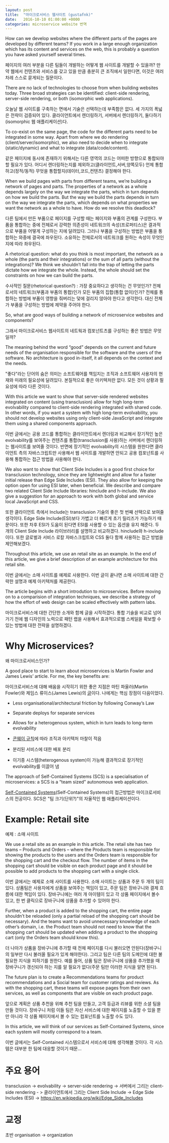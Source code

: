 ```yaml
---
layout: post
title:  "마이크로서비스 웹사이트 (gustafnk)"
date:   2016-10-10 01:00:00 +0000
categories: microservice website 번역
---
```


How can we develop websites where the different parts of the pages are developed by different teams? If you work in a large enough organization which has its content and services on the web, this is probably a question you have asked yourself several times.

페이지의 여러 부분을 다른 팀들이 개발하는 어떻게 웹 사이트를 개발할 수 있을까? 만약 웹에서 컨텐츠와 서비스를 갖고 있을 만큼 충분히 큰 조직에서 일한다면, 이것은 여러차레 스스로 묻게되는 질문이다.

There are no lack of technologies to choose from when building websites today. Three broad strategies can be identified: client-side rendering, server-side rendering, or both (isomorphic web applications).

오늘날 웹 사이트를 구축하는 면에서 기술은 선택하는데 부족함은 없다. 세 가지의 폭넓은 전략이 검증되어 있다. 클라이언트에서 렌더링하기, 서버에서 렌더링하기, 둘다하기(isomorphic 웹 애플리케이션)다.

To co-exist on the same page, the code for the different parts need to be integrated in some way. Apart from where we do rendering (client/server/isomorphic), we also need to decide when to integrate (static/dynamic) and what to integrate (data/code/content).

같은 페이지에 동시에 존재하기 위해서는 다른 영역의 코드는 어떠한 방향으로 통합되야 할 필요가 있다. 어디서 렌더링하는지를 제외하고(클라이언트,서버,양쪽모두) 언제 통합하고(정적/동적) 무엇을 통합할지(데이터,코드,컨텐츠) 결정해야 한다.

When we build pages with parts from different teams, we’re building a network of pages and parts. The properties of a network as a whole depends largely on the way we integrate the parts, which in turn depends on how we build the parts. But the way we build the parts depends in turn on the way we integrate the parts, which depends on what properties we want the network as a whole to have. How do we resolve this deadlock?

다른 팀에서 만든 부품으로 페이지를 구성할 때는 페이지와 부품의 관계를 구성한다. 부품을 통합하는 중에 전체로서 강력한 의존성이 네트워크의 속성(프로퍼티스)은 결과적으로 부품을 어떻게 구성하는 지에 달려있다. 그러나 부품을 구성하는 방법은 부품을 통합하는 와중에 결국에 좌우된다. 소유하는 전체로서의 네트워크를 원하는 속성이 무엇인지에 따라 좌우된다.

A rhetorical question: what do you think is most important, the network as a whole (the parts and their integrations) or the sum of all parts (without the integrations)? We think we shouldn’t fall into the trap of letting the parts dictate how we integrate the whole. Instead, the whole should set the constraints on how we can build the parts.

수사적인 질문(rhetorical question?) : 가장 중요하다고 생각하는 건 무엇인가? 전체로서의 네트워크(부품과 부품의 통합)인가 모든 부품의 집합(통합 없이)인가? 전체를 통합하는 방법에 부품이 영향을 줘버리는 덫에 걸리지 않아야 한다고 생각한다. 대신 전체가 부품을 구성하는 방법에 제약을 주어야 한다.

So, what are good ways of building a network of microservice websites and components?

그래서 마이크로서비스 웹사이트의 네트웍과 컴포넌트츠를 구성하는 좋은 방법은 무엇일까?

The meaning behind the word “good” depends on the current and future needs of the organisation responsible for the software and the users of the software. No architecture is good in-itself, it all depends on the context and the needs.

"좋다"라는 단어의 숨은 의미는 소프트웨어를 책임지는 조직과 소프트웨어 사용자의 현재와 미래의 필요성에 달려있다. 본질적으로 좋은 아키텍처란 없다. 모든 것이 상황과 필요성에 따라 다른 것이다.

With this article we want to show that server-side rendered websites integrated on content (using transclusion) allow for high long-term evolvability compared to client-side rendering integrated with shared code. In other words, if you want a system with high long-term evolvability, you should not develop websites using only client-side JavaScript and integrate them using a shared components approach.

이번 글에서는 공용 코드를 통합하는 클라이언트에서 렌더링과 비교해서 장기적인 높은 evolvability를 보여주는 컨텐츠를 통합(transclusion를 사용)하는 서버에서 렌더링하는 웹사이트를 보여줄 것이다. 반면에 장기적인 evolvability의 시스템을 원한다면 클라이언트 측의 자바스크립트만 사용해서 웹 사이트를 개발하면 안되고 공용 컴포넌트를 사용해 통합하는 접근 방법을 사용해야 한다.

We also want to show that Client Side Includes is a good first choice for transclusion technology, since they are lightweight and allow for a faster initial release than Edge Side Includes (ESI). They also allow for keeping the option open for using ESI later, when beneficial. We describe and compare two related Client Side Include libraries: hinclude and h-include. We also give a suggestion for an approach to work with both global and service local JavaScript and CSS.

또한 클라이언트 측에서 Include는 transclusion 기술의 좋은 첫 번째 선택으로 보여줄 생각이다. Edge Side Include(ESI)보다 가볍고 더 빠르게 초기 릴리즈가 가능하기 때문이다. 또한 차후 ESI가 도움이 된다면 ESI를 사용할 수 있는 옵션을 유지 해준다. 두 개의 Client Side Include 라이브러리를 설명하고 비교하겠다. hinclude와 h-include이다. 또한 글로벌과 서비스 로칼 자바스크립트와 CSS 둘다 함께 사용하는 접근 방법을 제안해보겠다.

Throughout this article, we use an retail site as an example. In the end of this article, we give a brief description of an example architecture for this retail site.

이번 글에서는 소매 사이트를 예제로 사용한다. 이번 글이 끝나면 소매 사이트에 대한 간략한 설명과 예제 아키텍처를 제공한다.

The article begins with a short introdution to microservices. Before moving on to a comparision of integration techniques, we describe a strategy of how the effort of web design can be scaled effectively with pattern labs.

마이크로서비스에 대한 간단한 소개와 함께 글을 시작하겠다. 통합 기술을 비교로 넘어가기 전에 웹 디자인의 노력으로 패턴 랩을 사용해서 효과적으로웹 스케일을 확보할 수 있는 방법에 대한 전략을 설명하겠다.

# Why Microservices?
왜 마이크로서비스인가?

A good place to start to learn about microservices is Martin Fowler and James Lewis’ article. For me, the key benefits are:

마이크로서비스에 대해 배움을 시작히기 위한 좋은 지점은 마틴 파울러(Martin Fowler)와 제임스 류이스(James Lewis)의 [글](http://martinfowler.com/articles/microservices.html)이다. 나에게는 핵심 장점이 다음이었다.

- Less organisational/architectural friction by following Conway’s Law
- Separate deploys for separate services
- Allows for a heterogenous system, which in turn leads to long-term evolvability

- [콘웨이 규칙](https://en.wikipedia.org/wiki/Conway%27s_law)에 따라 조직과 아키텍처 마찰이 적음
- 분리된 서비스에 대한 배포 분리
- 이기종 시스템(heterogenous system)이 가능해 결과적으로 장기적인 evolvability를 이끌어 냄

The approach of Self-Contained Systems (SCS) is a specialisation of microservices: a SCS is a “team sized” autonomous web application.

[Self-Contained Systems](http://scs-architecture.org)(Self-Contained Systems)의 접근방법은 마이크로서비스의 전공이다. SCS은 "팀 크기(단위?)"의 자율적인 웹 애플리케이션이다.

# Example: Retail site
예제 : 소매 사이트

We use a retail site as an example in this article. The retail site has two teams – Products and Orders – where the Products team is responsible for showing the products to the users and the Orders team is responsible for the shopping cart and the checkout flow. The number of items in the shopping cart should be visible on each product page and it should be possible to add products to the shopping cart with a single click.

이번 글에서는 예제로 소매 사이트를 사용한다. 소매 사이트는 상품과 주문 두 개의 팀이 있다. 상품팀은 사용자에게 상품을 보여주는 책임이 있고, 주문 팀은 장바구니와 결제 흐름에 대한 책임이 있다. 장바구니에는 여러 개 아이템이 있고 각 상품 페이지에서 볼수 있고, 한 번 클릭으로 장바구니에 상품을 추가할 수 있어야 한다.

Further, when a product is added to the shopping cart, the entire page shouldn’t be reloaded (only a partial reload of the shopping cart should be necessary). And the teams want to avoid unnecessary knowledge of each other’s domain, i.e. the Product team should not need to know that the shopping cart should be updated when adding a product to the shopping cart (only the Orders team should know this).

더 나아가 상품을 장바구니에 추가할 때 전체 페이지를 다시 불러오면 안된다(장바구니의 일부만 다시 불러올 필요가 있게 해야한다). 그리고 팀은 다른 팀의 도메인에 대한 불필요한 지식을 피하기를 원한다. 예를 들어, 상품 팀은 장바구니에 상품을 추가했을 때 장바구니가 갱신되야 하는 지를 알 필요가 없다(주문 팀만 이러한 지식을 알면 된다).

The future plan is to create a Recommendations teams for product recommendations and a Social team for customer ratings and reviews. As with the shopping cart, these teams will expose pages from their own services, as well as components that are visible on each product page.

앞으로 계획은 상품 추천을 위해 추천 팀을 만들고, 고객 등급과 리뷰를 위한 소셜 팀을 만들 것이다. 장바구니 처럼 이들 팀은 자신 서비스에 대한 페이지를 노출할 수 있을 뿐만 아니라 각 상품 페이지에서 볼 수 있는 컴포넌트를 노출할 수도 있다.

In this article, we will think of our services as Self-Contained Systems, since each system will mostly correspond to a team.

이번 글에서는 Self-Contained 시스템으로서 서비스에 대해 생각해볼 것이다. 각 시스템은 대부분 한 팀에 대응할 것이기 때문...

# 주요 용어
transclusion ->
evolvability ->
server-side rendering -> 서버에서 그리는
client-side rendering - > 클라이언트에서 그리는
Client Side Include
->
Edge Side Includes (ESI)
 -> https://en.wikipedia.org/wiki/Edge_Side_Includes

# 교정
초반 organisation -> organization
